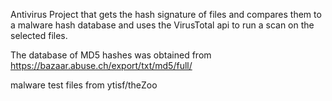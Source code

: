 Antivirus Project that gets the hash signature of files and compares them to a malware hash database and uses the VirusTotal api to run a scan on the selected files.

The database of MD5 hashes was obtained from https://bazaar.abuse.ch/export/txt/md5/full/

malware test files from ytisf/theZoo